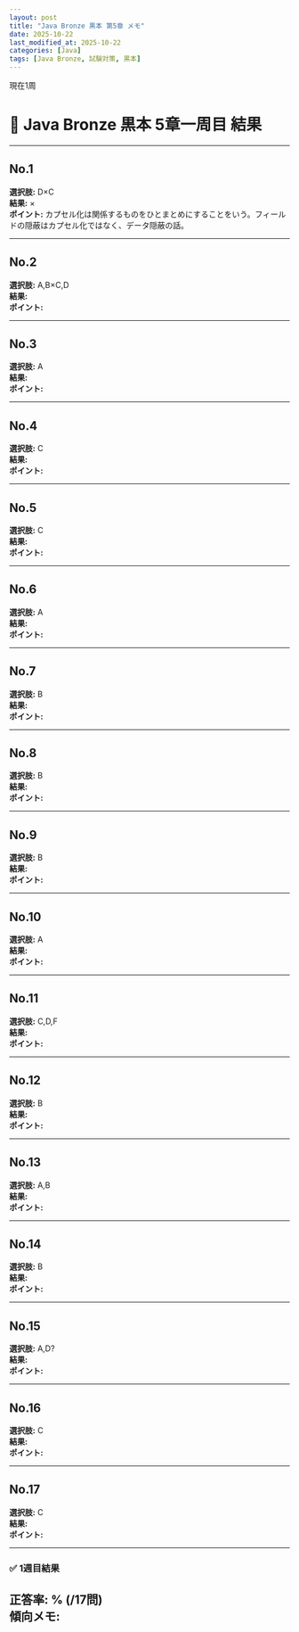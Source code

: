 ```yaml
---
layout: post
title: "Java Bronze 黒本 第5章 メモ"
date: 2025-10-22
last_modified_at: 2025-10-22
categories: [Java]
tags: [Java Bronze, 試験対策, 黒本]
---
```


現在1周

# 🧩 Java Bronze 黒本 5章一周目 結果

---

## No.1
**選択肢:** D×C  
**結果:** ×  
**ポイント:**
カプセル化は関係するものをひとまとめにすることをいう。フィールドの隠蔽はカプセル化ではなく、データ隠蔽の話。

---

## No.2
**選択肢:** A,B×C,D  
**結果:**   
**ポイント:**

---

## No.3
**選択肢:** A  
**結果:**   
**ポイント:**

---

## No.4
**選択肢:** C  
**結果:**   
**ポイント:**

---

## No.5
**選択肢:** C  
**結果:**   
**ポイント:**

---

## No.6
**選択肢:** A  
**結果:**   
**ポイント:**

---

## No.7
**選択肢:** B  
**結果:**   
**ポイント:**

---

## No.8
**選択肢:** B   
**結果:**   
**ポイント:**  

---

## No.9
**選択肢:** B  
**結果:**   
**ポイント:**

---

## No.10
**選択肢:** A  
**結果:**   
**ポイント:**

---

## No.11
**選択肢:** C,D,F  
**結果:**   
**ポイント:**

---

## No.12
**選択肢:** B  
**結果:**   
**ポイント:**

---

## No.13
**選択肢:** A,B  
**結果:**   
**ポイント:**

---

## No.14
**選択肢:** B  
**結果:**   
**ポイント:**

---

## No.15
**選択肢:** A,D?  
**結果:**   
**ポイント:**

---

## No.16
**選択肢:** C  
**結果:**   
**ポイント:**

---

## No.17
**選択肢:** C  
**結果:**   
**ポイント:**

---

### ✅ 1週目結果
正答率: % (/17問)  
**傾向メモ:**
 - 